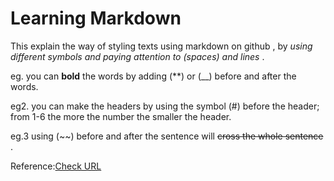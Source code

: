 # Learning Markdown

This explain the way of styling texts using markdown on github ,
by *using different symbols and paying attention to (spaces) and lines* .

eg. you can **bold** the words by adding (**) or (__) before and after the words.

eg2. you can make the headers by using the symbol (#) before the header; from 1-6 the more the number the smaller the header.

eg.3 using (~~) before and after the sentence will ~~cross the whole sentence~~ .

Reference:[Check URL](https://guides.github.com/features/mastering-markdown/)